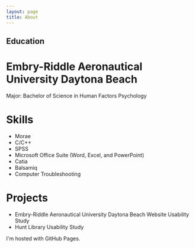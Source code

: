 ```yaml
---
layout: page
title: About
---
```


## Education 

# Embry-Riddle Aeronautical University Daytona Beach

Major: Bachelor of Science in Human Factors Psychology 

# Skills

* Morae
* C/C++
* SPSS
* Microsoft Office Suite (Word, Excel, and PowerPoint)
* Catia
* Balsamiq
* Computer Troubleshooting

# Projects

* Embry-Riddle Aeronautical University Daytona Beach Website Usability Study
* Hunt Library Usability Study

I'm hosted with GitHub Pages.
